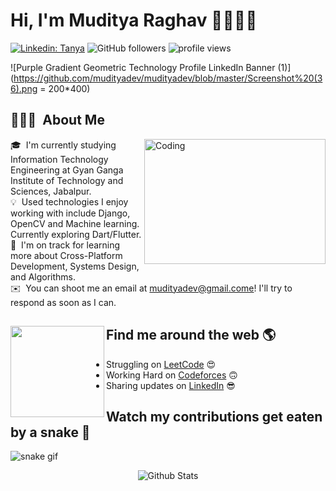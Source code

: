 # Hi, I'm Muditya Raghav 🙋‍♂️👨‍💻

[![Linkedin: Tanya](https://img.shields.io/badge/-Muditya-blue?style=flat-square&logo=Linkedin&logoColor=white&link=https://www.linkedin.com/in/muditya/)](https://www.linkedin.com/in/muditya/)
![GitHub followers](https://img.shields.io/github/followers/mudityadev?label=Follow&style=social)
<img alt = "profile views" src="https://komarev.com/ghpvc/?username=mudityadev&color=blue">  

![Purple Gradient Geometric Technology Profile LinkedIn Banner  (1)](https://github.com/mudityadev/mudityadev/blob/master/Screenshot%20(36).png = 200*400)


## 👨🏻‍💻 &nbsp;About Me

<img alt="Coding" src="https://miro.medium.com/max/1360/1*zVnWJtyGOX_kUIDm6ccCfQ.gif" align="right" width="290" height="200" />

🎓 &nbsp;I'm currently studying Information Technology Engineering at Gyan Ganga Institute of Technology and Sciences, Jabalpur.\
💡 &nbsp;Used technologies I enjoy working with include Django, OpenCV and Machine learning. Currently exploring Dart/Flutter.\
🌱 &nbsp;I'm on track for learning more about Cross-Platform Development, Systems Design, and Algorithms.\
✉️ &nbsp;You can shoot me an email at mudityadev@gmail.come! I'll try to respond as soon as I can.



## Find me around the web 🌎 <a href="https://www.linkedin.com/in/muditya/"><img align="left" width="150" height="146" src="https://media.giphy.com/media/MT5UUV1d4CXE2A37Dg/giphy.gif"></a>
- Struggling on <a href="https://www.leetcode.com/mudityadev/">LeetCode</a> 😍
- Working Hard on <a href="https://www.codeforces.com/profile/mudityadev/">Codeforces</a> 🙃
- Sharing updates on <a href="https://www.linkedin.com/in/muditya/">LinkedIn</a> 😎

## Watch my contributions get eaten by a snake 🐍
![snake gif](https://github.com/mudityadev/Actions/blob/output/github-contribution-grid-snake.svg)

<p align="center">
        <img src="https://raw.githubusercontent.com/bornmay/bornmay/Update/svg/Bottom.svg" alt="Github Stats" />
</p>
